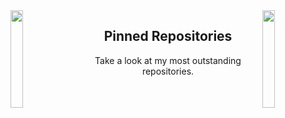 <img align='left' src='https://raw.githubusercontent.com/Juanelo52/Juanelo52/gifts/luffy.gif' width='20%'>  
<img align='right' src='https://raw.githubusercontent.com/Juanelo52/Juanelo52/gifts/calabera.gif' width='20%'>  



<h2 align="center">Pinned Repositories</h2>
<p align="center">Take a look at my most outstanding repositories.</p>
